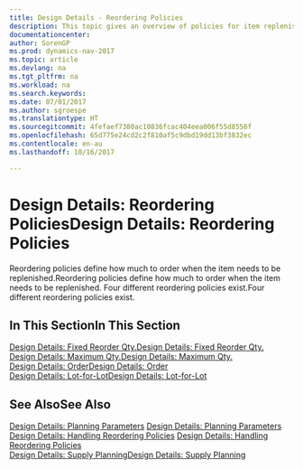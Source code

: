 ```yaml
---
title: Design Details - Reordering Policies
description: This topic gives an overview of policies for item replenishment.
documentationcenter: 
author: SorenGP
ms.prod: dynamics-nav-2017
ms.topic: article
ms.devlang: na
ms.tgt_pltfrm: na
ms.workload: na
ms.search.keywords: 
ms.date: 07/01/2017
ms.author: sgroespe
ms.translationtype: HT
ms.sourcegitcommit: 4fefaef7380ac10836fcac404eea006f55d8556f
ms.openlocfilehash: 65d775e24cd2c2f810af5c9dbd19dd13bf3832ec
ms.contentlocale: en-au
ms.lasthandoff: 10/16/2017

---
```

# <a name="design-details-reordering-policies"></a><span data-ttu-id="3313a-103">Design Details: Reordering Policies</span><span class="sxs-lookup"><span data-stu-id="3313a-103">Design Details: Reordering Policies</span></span>
<span data-ttu-id="3313a-104">Reordering policies define how much to order when the item needs to be replenished.</span><span class="sxs-lookup"><span data-stu-id="3313a-104">Reordering policies define how much to order when the item needs to be replenished.</span></span> <span data-ttu-id="3313a-105">Four different reordering policies exist.</span><span class="sxs-lookup"><span data-stu-id="3313a-105">Four different reordering policies exist.</span></span>  

## <a name="in-this-section"></a><span data-ttu-id="3313a-106">In This Section</span><span class="sxs-lookup"><span data-stu-id="3313a-106">In This Section</span></span>  
[<span data-ttu-id="3313a-107">Design Details: Fixed Reorder Qty.</span><span class="sxs-lookup"><span data-stu-id="3313a-107">Design Details: Fixed Reorder Qty.</span></span>](design-details-fixed-reorder-qty.md)  
[<span data-ttu-id="3313a-108">Design Details: Maximum Qty.</span><span class="sxs-lookup"><span data-stu-id="3313a-108">Design Details: Maximum Qty.</span></span>](design-details-maximum-qty.md)  
[<span data-ttu-id="3313a-109">Design Details: Order</span><span class="sxs-lookup"><span data-stu-id="3313a-109">Design Details: Order</span></span>](design-details-order.md)  
[<span data-ttu-id="3313a-110">Design Details: Lot-for-Lot</span><span class="sxs-lookup"><span data-stu-id="3313a-110">Design Details: Lot-for-Lot</span></span>](design-details-lot-for-lot.md)  

## <a name="see-also"></a><span data-ttu-id="3313a-111">See Also</span><span class="sxs-lookup"><span data-stu-id="3313a-111">See Also</span></span>  
<span data-ttu-id="3313a-112">[Design Details: Planning Parameters](design-details-planning-parameters.md) </span><span class="sxs-lookup"><span data-stu-id="3313a-112">[Design Details: Planning Parameters](design-details-planning-parameters.md) </span></span>  
<span data-ttu-id="3313a-113">[Design Details: Handling Reordering Policies](design-details-handling-reordering-policies.md) </span><span class="sxs-lookup"><span data-stu-id="3313a-113">[Design Details: Handling Reordering Policies](design-details-handling-reordering-policies.md) </span></span>  
[<span data-ttu-id="3313a-114">Design Details: Supply Planning</span><span class="sxs-lookup"><span data-stu-id="3313a-114">Design Details: Supply Planning</span></span>](design-details-supply-planning.md)

